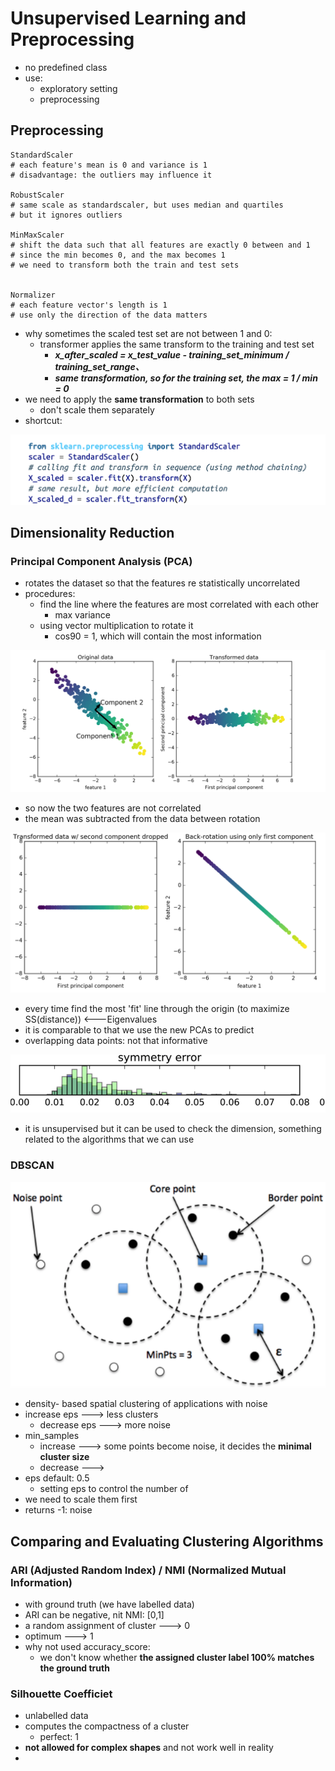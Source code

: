 # Unsupervised Learning and Preprocessing

* no predefined class
* use:
  * exploratory setting
  * preprocessing



## Preprocessing

```
StandardScaler
# each feature's mean is 0 and variance is 1
# disadvantage: the outliers may influence it

RobustScaler
# same scale as standardscaler, but uses median and quartiles
# but it ignores outliers

MinMaxScaler
# shift the data such that all features are exactly 0 between and 1
# since the min becomes 0, and the max becomes 1
# we need to transform both the train and test sets


Normalizer
# each feature vector's length is 1
# use only the direction of the data matters

```

* why sometimes the scaled test set are not between 1 and 0:
  * transformer applies the same transform to the training and test set
    * _**x\_after\_scaled = x\_test\_value - training\_set\_minimum / training\_set\_range、**_
    * _**same transformation, so for the training set, the max = 1 / min = 0**_
* we need to apply the **same transformation** to both sets
  * don't scale them separately
* shortcut:

![](<.gitbook/assets/Screen Shot 2022-06-07 at 4.15.59 PM.png>)

## Dimensionality Reduction

### Principal Component Analysis (PCA)

* rotates the dataset so that the features re statistically uncorrelated
* procedures:
  * find the line where the features are most correlated with each other
    * max variance
  * using vector multiplication to rotate it
    * cos90 = 1, which will contain the most information

![\*the direction doesn't matter](<.gitbook/assets/Screen Shot 2022-06-07 at 4.33.19 PM.png>)

* so now the two features are not correlated
* the mean was subtracted from the data between rotation

![](<.gitbook/assets/Screen Shot 2022-06-07 at 4.37.21 PM.png>)

* every time find the most 'fit' line through the origin (to maximize SS(distance)) <---Eigenvalues
* it is comparable to that we use the new PCAs to predict
* overlapping data points: not that informative

![](<.gitbook/assets/Screen Shot 2022-06-07 at 5.51.39 PM.png>)

* it is unsupervised but it can be used to check the dimension, something related to the algorithms that we can use





### DBSCAN



![](.gitbook/assets/image.png)

* density- based spatial clustering of applications with noise
* increase eps ---> less clusters&#x20;
  * decrease eps ---> more noise
* min\_samples
  * increase ---> some points become noise, it decides the **minimal cluster size**
  * decrease --->
* eps default: 0.5
  * setting eps to control the number of&#x20;
* we need to scale them first
* returns -1: noise



## Comparing and Evaluating Clustering Algorithms

### ARI (Adjusted Random Index) / NMI (Normalized Mutual Information)

* &#x20;with ground truth (we have labelled data)
* ARI can be negative, nit NMI: \[0,1]
* a random assignment of cluster ---> 0
* optimum ---> 1
* why not used accuracy\_score:
  * we don't know whether **the assigned cluster label 100% matches the ground truth**&#x20;



### Silhouette Coefficiet

* unlabelled data
* computes the compactness of a cluster
  * perfect: 1
* **not allowed for complex shapes** and not work well in reality
*





